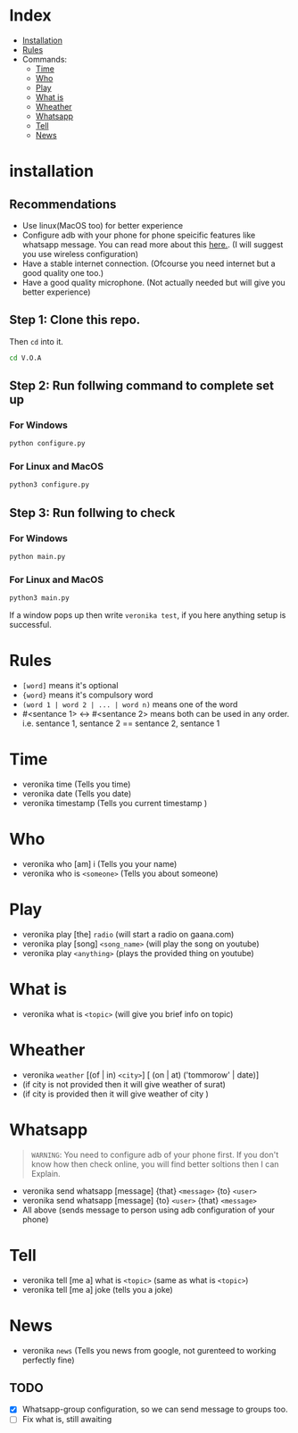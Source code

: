 # Index

- [Installation](#installation)
- [Rules](#Rules)
- Commands:
  - [Time](#Time)
  - [Who](#Who)
  - [Play](#Play)
  - [What is](#What-is)
  - [Wheather](#Wheather)
  - [Whatsapp](#Whatsapp)
  - [Tell](#Tell)
  - [News](#News)

# installation

## Recommendations

- Use linux(MacOS too) for better experience
- Configure adb with your phone for phone speicific features like whatsapp message. You can read more about this [here.](https://developer.android.com/studio/command-line/adb). (I will suggest you use wireless configuration)
- Have a stable internet connection. (Ofcourse you need internet but a good quality one too.)
- Have a good quality microphone. (Not actually needed but will give you better experience)

## Step 1: Clone this repo.

Then `cd` into it.

```bash
cd V.O.A
```

## Step 2: Run follwing command to complete set up

### For Windows

```bash
python configure.py
```

### For Linux and MacOS

```bash
python3 configure.py
```

## Step 3: Run follwing to check

### For Windows

```bash
python main.py
```

### For Linux and MacOS

```bash
python3 main.py
```

If a window pops up then write `veronika test`, if you here anything setup is successful.

# Rules

- `[word]` means it's optional
- `{word}` means it's compulsory word
- `(word 1 | word 2 | ... | word n)` means one of the word
- #<sentance 1> <-> #<sentance 2> means both can be used in any order. i.e. sentance 1, sentance 2 == sentance 2, sentance 1

# Time

- veronika time (Tells you time)
- veronika date (Tells you date)
- veronika timestamp (Tells you current timestamp )

# Who

- veronika who [am] i (Tells you your name)
- veronika who is `<someone>` (Tells you about someone)

# Play

- veronika play [the] `radio` (will start a radio on gaana.com)
- veronika play [song] `<song_name>` (will play the song on youtube)
- veronika play `<anything>` (plays the provided thing on youtube)

# What is

- veronika what is `<topic>` (will give you brief info on topic)

# Wheather

- veronika `weather` [(of | in) `<city>`] [ (on | at) ('tommorow' | date)]
- (if city is not provided then it will give weather of surat)
- (if city is provided then it will give weather of city )

# Whatsapp

> `WARNING`: You need to configure adb of your phone first. If you don't know how then check online, you will find better soltions then I can Explain.

- veronika send whatsapp [message] {that} `<message>` {to} `<user>`
- veronika send whatsapp [message] {to} `<user>` {that} `<message>`
- All above (sends message to person using adb configuration of your phone)

# Tell

- veronika tell [me a] what is `<topic>` (same as what is `<topic>`)
- veronika tell [me a] joke (tells you a joke)

# News

- veronika `news` (Tells you news from google, not gurenteed to working perfectly fine)

## TODO

- [x] Whatsapp-group configuration, so we can send message to groups too.
- [ ] Fix what is, still awaiting
